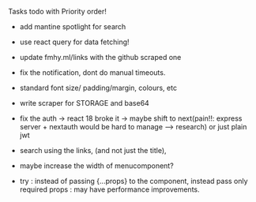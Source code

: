 Tasks todo with Priority order!

- add mantine spotlight for search
- use react query for data fetching!
- update fmhy.ml/links with the github scraped one
- fix the notification, dont do manual timeouts.

- standard font size/ padding/margin, colours, etc
- write scraper for STORAGE and base64
- fix the auth -> react 18 broke it -> maybe shift to next(pain!!: express server + nextauth would be hard to manage --> research) or just plain jwt

- search using the links, (and not just the title),
- maybe increase the width of menucomponent?

- try : instead of passing {...props} to the component, instead pass only required props : may have performance improvements.

